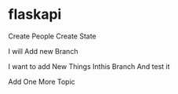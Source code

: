 # flaskapi


Create People
Create State


I will Add new Branch


I want to add New Things Inthis Branch And test it

Add One More Topic
